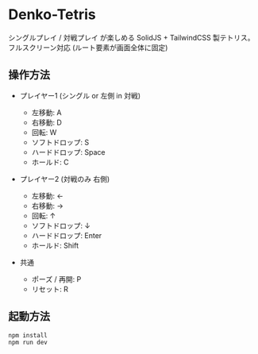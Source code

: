 # Denko-Tetris

シングルプレイ / 対戦プレイ が楽しめる SolidJS + TailwindCSS 製テトリス。  
フルスクリーン対応 (ルート要素が画面全体に固定)  

## 操作方法

- プレイヤー1 (シングル or 左側 in 対戦)  
  - 左移動: A  
  - 右移動: D  
  - 回転: W  
  - ソフトドロップ: S  
  - ハードドロップ: Space  
  - ホールド: C  

- プレイヤー2 (対戦のみ 右側)  
  - 左移動: ←  
  - 右移動: →  
  - 回転: ↑  
  - ソフトドロップ: ↓  
  - ハードドロップ: Enter  
  - ホールド: Shift  

- 共通  
  - ポーズ / 再開: P  
  - リセット: R  

## 起動方法

```bash
npm install
npm run dev
```
